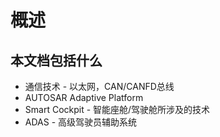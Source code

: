 # 概述

## 本文档包括什么

* 通信技术 - 以太网，CAN/CANFD总线
* AUTOSAR Adaptive Platform
* Smart Cockpit - 智能座舱/驾驶舱所涉及的技术
* ADAS - 高级驾驶员辅助系统


